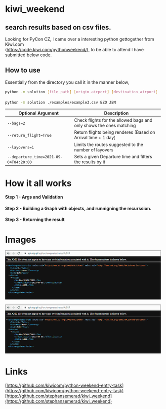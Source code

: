 # kiwi_weekend

## search results based on csv files.

Looking for PyCon CZ, I came over a interesting python gettogether from Kiwi.com <br>
(https://code.kiwi.com/pythonweekend/), to be able to attend I have submitted below code.

## How to use

Essentially from the directory you call it in the manner below,

```bash
python -m solution [file_path] [origin_airport] [destination_airport]

python -m solution ./examples/example3.csv EZO JBN
```

| Optional Argument                      | Description                                                         |
| -------------------------------------- | ------------------------------------------------------------------- |
| `--bags=2`                             | Check flights for the allowed bags and only shows the ones matching |
| `--return_flight=True`                 | Return flights being renderes (Based on Arrival time + 1 day)       |
| `--layovers=1`                         | Limits the routes suggested to the number of layovers               |
| `--departure_time=2021-09-04T04:20:00` | Sets a given Departure time and filters the results by it           |

# How it all works

#### Step 1 - Args and Validation

#### Step 2 - Building a Graph with objects, and runnigning the recurssion.

#### Step 3 - Returning the result

# Images

![](https://raw.githubusercontent.com/stephansemerad/National-Bank-of-Poland-Rates/master/pln_fx/api.png)

![](https://raw.githubusercontent.com/stephansemerad/National-Bank-of-Poland-Rates/master/pln_fx/api.png)

# Links

[https://github.com/kiwicom/python-weekend-entry-task](https://github.com/kiwicom/python-weekend-entry-task)<br />
[https://github.com/stephansemerad/kiwi_weekend](https://github.com/stephansemerad/kiwi_weekend)
